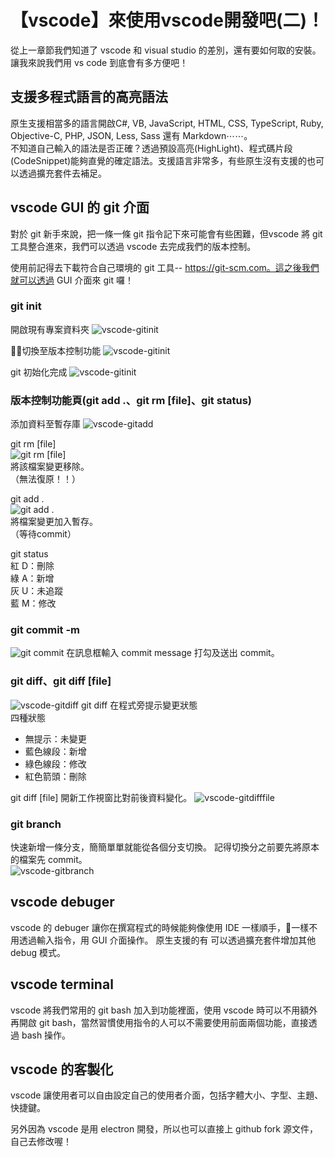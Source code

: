 # 【vscode】來使用vscode開發吧(二)！
從上一章節我們知道了 vscode 和 visual studio 的差別，還有要如何取的安裝。讓我來說我們用 vs code 到底會有多方便吧！

## 支援多程式語言的高亮語法
原生支援相當多的語言開啟C#, VB, JavaScript, HTML, CSS, TypeScript, Ruby, Objective-C, PHP, JSON, Less, Sass 還有 Markdown⋯⋯。  
不知道自己輸入的語法是否正確？透過預設高亮(HighLight)、程式碼片段(CodeSnippet)能夠直覺的確定語法。支援語言非常多，有些原生沒有支援的也可以透過擴充套件去補足。

## vscode GUI 的 git 介面
對於 git 新手來說，把一條一條 git 指令記下來可能會有些困難，但vscode 將 git 工具整合進來，我們可以透過 vscode 去完成我們的版本控制。

使用前記得去下載符合自己環境的 git 工具--
https://git-scm.com。這之後我們就可以透過 GUI 介面來 git 囉！  

### git init
開啟現有專案資料夾
![vscode-gitinit](./src/vscode_gitinit1.png)

切換至版本控制功能
![vscode-gitinit](./src/vscode_gitinit2.png)

git 初始化完成
![vscode-gitinit](./src/vscode_gitinit3.png)
### 版本控制功能頁(git add .、git rm [file]、git status)
添加資料至暫存庫
![vscode-gitadd](./src/vscode_gitadd.png)  

git rm [file]  
![git rm [file]](./src/vscode_gitadd1.png)  
將該檔案變更移除。  
（無法復原！！）

git add .  
![git add .](./src/vscode_gitadd2.png)  
將檔案變更加入暫存。  
（等待commit）  

git status  
紅 D：刪除  
綠 A：新增  
灰 U：未追蹤  
藍 M：修改 


### git commit -m
![git commit](./src/vscode_gitcommit.png)
在訊息框輸入 commit message 打勾及送出 commit。
### git diff、git diff [file]

![vscode-gitdiff](./src/vscode_gitdiff.png)
git diff 在程式旁提示變更狀態  
四種狀態
- 無提示：未變更
- 藍色線段：新增
- 綠色線段：修改
- 紅色箭頭：刪除 

git diff [file] 開新工作視窗比對前後資料變化。
![vscode-gitdifffile](./src/vscode_gitdifffile.png)

### git branch
快速新增一條分支，簡簡單單就能從各個分支切換。
記得切換分之前要先將原本的檔案先 commit。  
![vscode-gitbranch](./src/vscode_gitbranch.png)  
## vscode debuger
vscode 的 debuger 讓你在撰寫程式的時候能夠像使用 IDE 一樣順手，一樣不用透過輸入指令，用 GUI 介面操作。
原生支援的有
可以透過擴充套件增加其他 debug 模式。

## vscode terminal
vscode 將我們常用的 git bash 加入到功能裡面，使用 vscode 時可以不用額外再開啟 git bash，當然習慣使用指令的人可以不需要使用前面兩個功能，直接透過 bash 操作。

## vscode 的客製化
vscode 讓使用者可以自由設定自己的使用者介面，包括字體大小、字型、主題、快捷鍵。

另外因為 vscode 是用 electron 開發，所以也可以直接上 github fork 源文件，自己去修改喔！
